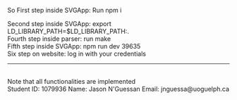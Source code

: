 So First step inside SVGApp:
    Run npm i
   </br>

Second step inside SVGApp:
    export LD_LIBRARY_PATH=$LD_LIBRARY_PATH:. 
</br>
Fourth step inside parser:
    run make
</br>
Fifth step inside SVGApp:
     npm run dev 39635 
</br>
Six step on website:
    log in with your credentials

----------
</br>
Note that all functionalities are implemented
</br>
Student ID: 1079936
Name: Jason N'Guessan
Email: jnguessa@uoguelph.ca




